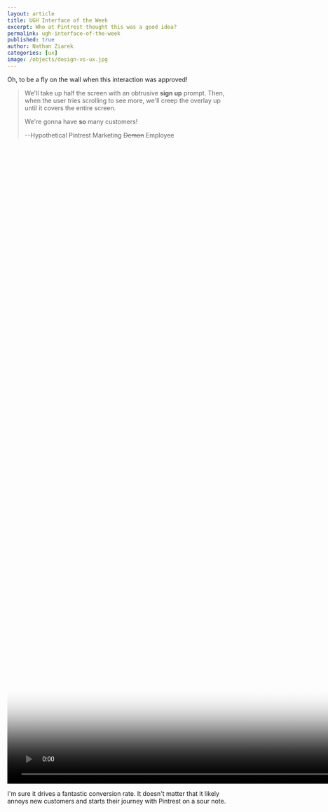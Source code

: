 ```yaml
---
layout: article
title: UGH Interface of the Week
excerpt: Who at Pintrest thought this was a good idea?
permalink: ugh-interface-of-the-week
published: true
author: Nathan Ziarek
categories: [ux]
image: /objects/design-vs-ux.jpg
---
```


Oh, to be a fly on the wall when this interaction was approved! 

> We'll take up half the screen with an obtrusive **sign up** prompt. Then, when the user tries scrolling to see more, we'll creep the overlay up until it covers the entire screen.
>
> We're gonna have **so** many customers!
>
>--Hypothetical Pintrest Marketing <strike>Demon</strike> Employee

<video poster="/objects/pintrest.m4v.png" src="/objects/pintrest.m4v" width="1920" height="1456" type="video/mp4" controls></video>

I'm sure it drives a fantastic conversion rate. It doesn't matter that it likely annoys new customers and starts their journey with Pintrest on a sour note.